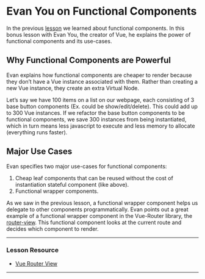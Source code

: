 # Evan You on Functional Components

In the previous [lesson](https://www.vuemastery.com/courses/advanced-components/functional-components) we learned about functional components.  In this bonus lesson with Evan You, the creator of Vue, he explains the power of functional components and its use-cases.

## Why Functional Components are Powerful

Evan explains how functional components are cheaper to render because they don’t have a Vue instance associated with them.  Rather than  creating a new Vue instance, they create an extra Virtual Node.

Let’s say we have 100 items on a list on our webpage, each consisting of 3 base button components (Ex. could be show/edit/delete).   This  could add up to 300 Vue instances.  If we refactor the base button  components to be functional components, we save 300 instances from being instantiated, which in turn means less javascript to execute and less  memory to allocate (everything runs faster).

## Major Use Cases

Evan specifies two major use-cases for functional components:

1. Cheap leaf components that can be reused without the cost of instantiation stateful component (like above).
2. Functional wrapper components.

As we saw in the previous lesson, a functional wrapper component  helps us delegate to other components programmatically.   Evan points  out a great example of a functional wrapper component in the Vue-Router  library, the [router-view](https://github.com/vuejs/vue-router/blob/dev/src/components/view.js#L5).  This functional component looks at the current route and decides which component to render.

---

### Lesson Resource

- [Vue Router View](https://github.com/vuejs/vue-router/blob/dev/src/components/view.js)

---

